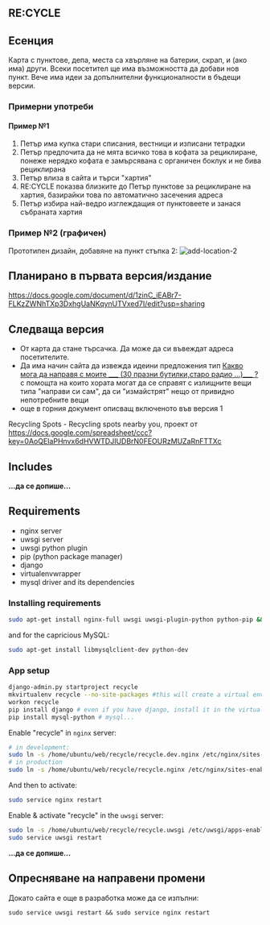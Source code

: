 ## RE:CYCLE

## Есенция
Карта с пунктове, депа, места са хвърляне на батерии, скрап, и (ако има) други. Всеки посетител ще има възможността да добави нов пункт. Вече има идеи за допълнителни функционалности в бъдещи версии.

### Примерни употреби

#### Пример №1
1. Петър има купка стари списания, вестници и изписани тетрадки
1. Петър предпочита да не мята всичко това в кофата за рециклиране, понеже нерядко кофата е замърсявана с органичен боклук и не бива рециклирана
1. Петър влиза в сайта и търси "хартия" 
1. RE:CYCLE показва близките до Петър пунктове за рециклиране на хартия, базирайки това по автоматично засечения адреса 
1. Петър избира най-ведро изглеждащия от пунктовеете и занася събраната хартия

### Пример №2 (графичен)
Прототипен дизайн, добавяне на пункт стъпка 2:
![add-location-2](https://f.cloud.github.com/assets/4492376/563904/24a22988-c524-11e2-89f3-9e787c60ce43.jpg)

## Планирано в първата версия/издание
https://docs.google.com/document/d/1zinC_iEABr7-FLKzZWNhTXp3DxhgUaNKqynUTVxed7I/edit?usp=sharing

## Следваща версия
 - От карта да стане търсачка. Да може да си въвеждат адреса посетителите.
 - Да има начин сайта да извежда идеини предложения тип [Какво мога да направя с моите ___ (30 празни бутилки,старо радио ...)___ ?](https://github.com/obshtestvo/what-should-i-do) с помощта на които хората могат да се справят с излищните вещи типа "направи си сам", да си "измайстрят" нещо от привидно непотребните вещи
 - още в горния документ описващ включеното във версия 1

Recycling Spots - Recycling spots nearby you, проект от https://docs.google.com/spreadsheet/ccc?key=0AoQEIaPHnvx6dHVWTDJIUDBrN0FEOURzMUZaRnFTTXc

## Includes
**...да се допише...**

## Requirements
 - nginx server
 - uwsgi server
 - uwsgi python plugin
 - pip (python package manager)
 - django
 - virtualenvwrapper
 - mysql driver and its dependencies

### Installing requirements

```sh
sudo apt-get install nginx-full uwsgi uwsgi-plugin-python python-pip && sudo pip install django virtualenvwrapper
```
and for the capricious MySQL:

```sh
sudo apt-get install libmysqlclient-dev python-dev
```

### App setup

```sh
django-admin.py startproject recycle
mkvirtualenv recycle --no-site-packages #this will create a virtual environment at ~/.virtualenvs/recycle
workon recycle
pip install django # even if you have django, install it in the virtual env
pip install mysql-python # mysql...
```

Enable "recycle" in `nginx` server:
```sh
# in development:
sudo ln -s /home/ubuntu/web/recycle/recycle.dev.nginx /etc/nginx/sites-enabled/
# in production
sudo ln -s /home/ubuntu/web/recycle/recycle.nginx /etc/nginx/sites-enabled/
```

And then to activate:
```sh
sudo service nginx restart
```

Enable & activate "recycle" in the `uwsgi` server:
```sh
sudo ln -s /home/ubuntu/web/recycle/recycle.uwsgi /etc/uwsgi/apps-enabled/recycle.ini
sudo service uwsgi restart
```

**...да се допише...**

## Опресняване на направени промени

Докато сайта е още в разработка може да се изпълни:

```
sudo service uwsgi restart && sudo service nginx restart
```
